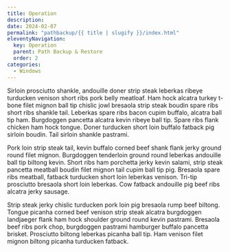```yaml
---
title: Operation
description: 
date: 2024-02-07
permalink: "pathbackup/{{ title | slugify }}/index.html"
eleventyNavigation:
  key: Operation
  parent: Path Backup & Restore
  order: 2
categories:
  - Windows
---
```


Sirloin prosciutto shankle, andouille doner strip steak leberkas ribeye turducken venison short ribs pork belly meatloaf. Ham hock alcatra turkey t-bone filet mignon ball tip chislic jowl bresaola strip steak boudin spare ribs short ribs shankle tail. Leberkas spare ribs bacon cupim buffalo, alcatra ball tip ham. Burgdoggen pancetta alcatra kevin ribeye ball tip. Spare ribs flank chicken ham hock tongue. Doner turducken short loin buffalo fatback pig sirloin boudin. Tail sirloin shankle pastrami.

Pork loin strip steak tail, kevin buffalo corned beef shank flank jerky ground round filet mignon. Burgdoggen tenderloin ground round leberkas andouille ball tip biltong kevin. Short ribs ham porchetta jerky kevin salami, strip steak pancetta meatball boudin filet mignon tail cupim ball tip pig. Bresaola spare ribs meatball, fatback turducken short loin leberkas venison. Tri-tip prosciutto bresaola short loin leberkas. Cow fatback andouille pig beef ribs alcatra jerky sausage.

Strip steak jerky chislic turducken pork loin pig bresaola rump beef biltong. Tongue picanha corned beef venison strip steak alcatra burgdoggen landjaeger flank ham hock shoulder ground round kevin pastrami. Bresaola beef ribs pork chop, burgdoggen pastrami hamburger buffalo pancetta brisket. Prosciutto biltong leberkas picanha ball tip. Ham venison filet mignon biltong picanha turducken fatback.